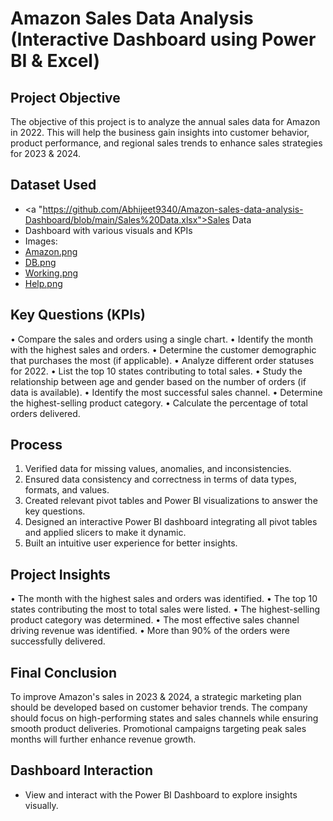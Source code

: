 # Amazon Sales Data Analysis (Interactive Dashboard using Power BI & Excel)
## Project Objective
The objective of this project is to analyze the annual sales data for Amazon in 2022. This will help the business gain insights into customer behavior, product performance, and regional sales trends to enhance sales strategies for 2023 & 2024.

## Dataset Used
- <a "https://github.com/Abhijeet9340/Amazon-sales-data-analysis-Dashboard/blob/main/Sales%20Data.xlsx">Sales Data </a>
-	Dashboard with various visuals and KPIs
-	Images: 
- <a href = "https://github.com/Abhijeet9340/Amazon-sales-data-analysis-Dashboard/blob/main/1.%20Amazon.png"> Amazon.png</a>
- <a href ="https://github.com/Abhijeet9340/Amazon-sales-data-analysis-Dashboard/blob/main/2.%20DB.png">DB.png</a>
- <a href ="https://github.com/Abhijeet9340/Amazon-sales-data-analysis-Dashboard/blob/main/3.%20Working.png"> Working.png</a>
- <a href ="https://github.com/Abhijeet9340/Amazon-sales-data-analysis-Dashboard/blob/main/5.%20Help.png" >Help.png</a>

## Key Questions (KPIs)
•	Compare the sales and orders using a single chart.
•	Identify the month with the highest sales and orders.
•	Determine the customer demographic that purchases the most (if applicable).
•	Analyze different order statuses for 2022.
•	List the top 10 states contributing to total sales.
•	Study the relationship between age and gender based on the number of orders (if data is available).
•	Identify the most successful sales channel.
•	Determine the highest-selling product category.
•	Calculate the percentage of total orders delivered.


## Process
1.	Verified data for missing values, anomalies, and inconsistencies.
2.	Ensured data consistency and correctness in terms of data types, formats, and values.
3.	Created relevant pivot tables and Power BI visualizations to answer the key questions.
4.	Designed an interactive Power BI dashboard integrating all pivot tables and applied slicers to make it dynamic.
5.	Built an intuitive user experience for better insights.

## Project Insights
•	The month with the highest sales and orders was identified.
•	The top 10 states contributing the most to total sales were listed.
•	The highest-selling product category was determined.
•	The most effective sales channel driving revenue was identified.
•	More than 90% of the orders were successfully delivered.

## Final Conclusion
To improve Amazon's sales in 2023 & 2024, a strategic marketing plan should be developed based on customer behavior trends. The company should focus on high-performing states and sales channels while ensuring smooth product deliveries. Promotional campaigns targeting peak sales months will further enhance revenue growth.

## Dashboard Interaction
- View and interact with the Power BI Dashboard to explore insights visually.





